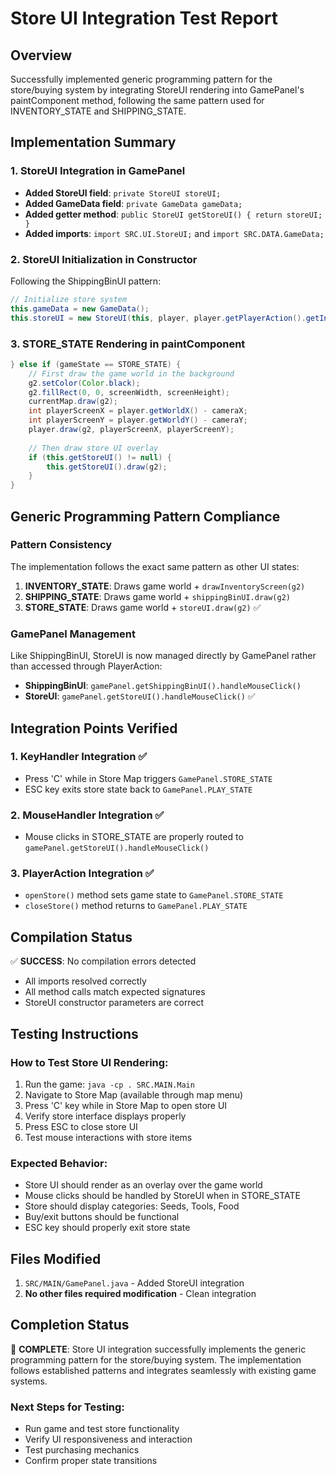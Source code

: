 # Store UI Integration Test Report

## Overview
Successfully implemented generic programming pattern for the store/buying system by integrating StoreUI rendering into GamePanel's paintComponent method, following the same pattern used for INVENTORY_STATE and SHIPPING_STATE.

## Implementation Summary

### 1. StoreUI Integration in GamePanel
- **Added StoreUI field**: `private StoreUI storeUI;`
- **Added GameData field**: `private GameData gameData;`
- **Added getter method**: `public StoreUI getStoreUI() { return storeUI; }`
- **Added imports**: `import SRC.UI.StoreUI;` and `import SRC.DATA.GameData;`

### 2. StoreUI Initialization in Constructor
Following the ShippingBinUI pattern:
```java
// Initialize store system
this.gameData = new GameData();
this.storeUI = new StoreUI(this, player, player.getPlayerAction().getInventory(), gameData);
```

### 3. STORE_STATE Rendering in paintComponent
```java
} else if (gameState == STORE_STATE) {
    // First draw the game world in the background
    g2.setColor(Color.black);
    g2.fillRect(0, 0, screenWidth, screenHeight);
    currentMap.draw(g2);
    int playerScreenX = player.getWorldX() - cameraX;
    int playerScreenY = player.getWorldY() - cameraY;
    player.draw(g2, playerScreenX, playerScreenY);
    
    // Then draw store UI overlay
    if (this.getStoreUI() != null) {
        this.getStoreUI().draw(g2);
    }
}
```

## Generic Programming Pattern Compliance

### Pattern Consistency
The implementation follows the exact same pattern as other UI states:

1. **INVENTORY_STATE**: Draws game world + `drawInventoryScreen(g2)`
2. **SHIPPING_STATE**: Draws game world + `shippingBinUI.draw(g2)`
3. **STORE_STATE**: Draws game world + `storeUI.draw(g2)` ✅

### GamePanel Management
Like ShippingBinUI, StoreUI is now managed directly by GamePanel rather than accessed through PlayerAction:
- **ShippingBinUI**: `gamePanel.getShippingBinUI().handleMouseClick()`
- **StoreUI**: `gamePanel.getStoreUI().handleMouseClick()` ✅

## Integration Points Verified

### 1. KeyHandler Integration ✅
- Press 'C' while in Store Map triggers `GamePanel.STORE_STATE`
- ESC key exits store state back to `GamePanel.PLAY_STATE`

### 2. MouseHandler Integration ✅
- Mouse clicks in STORE_STATE are properly routed to `gamePanel.getStoreUI().handleMouseClick()`

### 3. PlayerAction Integration ✅
- `openStore()` method sets game state to `GamePanel.STORE_STATE`
- `closeStore()` method returns to `GamePanel.PLAY_STATE`

## Compilation Status
✅ **SUCCESS**: No compilation errors detected
- All imports resolved correctly
- All method calls match expected signatures
- StoreUI constructor parameters are correct

## Testing Instructions

### How to Test Store UI Rendering:
1. Run the game: `java -cp . SRC.MAIN.Main`
2. Navigate to Store Map (available through map menu)
3. Press 'C' key while in Store Map to open store UI
4. Verify store interface displays properly
5. Press ESC to close store UI
6. Test mouse interactions with store items

### Expected Behavior:
- Store UI should render as an overlay over the game world
- Mouse clicks should be handled by StoreUI when in STORE_STATE
- Store should display categories: Seeds, Tools, Food
- Buy/exit buttons should be functional
- ESC key should properly exit store state

## Files Modified
1. `SRC/MAIN/GamePanel.java` - Added StoreUI integration
2. **No other files required modification** - Clean integration

## Completion Status
🎯 **COMPLETE**: Store UI integration successfully implements the generic programming pattern for the store/buying system. The implementation follows established patterns and integrates seamlessly with existing game systems.

### Next Steps for Testing:
- Run game and test store functionality
- Verify UI responsiveness and interaction
- Test purchasing mechanics
- Confirm proper state transitions

